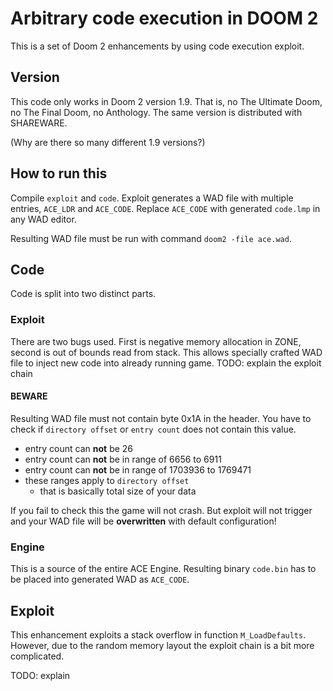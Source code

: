 # Arbitrary code execution in DOOM 2
This is a set of Doom 2 enhancements by using code execution exploit.

## Version
This code only works in Doom 2 version 1.9.
That is, no The Ultimate Doom, no The Final Doom, no Anthology.
The same version is distributed with SHAREWARE.

(Why are there so many different 1.9 versions?)

## How to run this
Compile `exploit` and `code`.
Exploit generates a WAD file with multiple entries, `ACE_LDR` and `ACE_CODE`. Replace `ACE_CODE` with generated `code.lmp` in any WAD editor.

Resulting WAD file must be run with command `doom2 -file ace.wad`.

## Code
Code is split into two distinct parts.

### Exploit
There are two bugs used. First is negative memory allocation in ZONE, second is out of bounds read from stack.
This allows specially crafted WAD file to inject new code into already running game.
TODO: explain the exploit chain

#### BEWARE
Resulting WAD file must not contain byte 0x1A in the header. You have to check if `directory offset` or `entry count` does not contain this value.

- entry count can **not** be 26
- entry count can **not** be in range of 6656 to 6911
- entry count can **not** be in range of 1703936 to 1769471
- these ranges apply to `directory offset`
  - that is basically total size of your data

If you fail to check this the game will not crash. But exploit will not trigger and your WAD file will be **overwritten** with default configuration!

### Engine
This is a source of the entire ACE Engine. Resulting binary `code.bin` has to be placed into generated WAD as `ACE_CODE`.

## Exploit
This enhancement exploits a stack overflow in function `M_LoadDefaults`. However, due to the random memory layout the exploit chain is a bit more complicated.

TODO: explain
